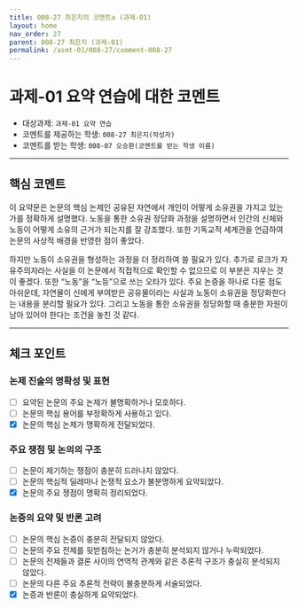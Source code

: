 ```yaml
---
title: 008-27 최은지의 코멘트a (과제-01) 
layout: home
nav_order: 27
parent: 008-27 최은지 (과제-01)
permalink: /asmt-01/008-27/comment-008-27
---
```


# 과제-01 요약 연습에 대한 코멘트

- 대상과제: `과제-01 요약 연습`
- 코멘트를 제공하는 학생: `008-27 최은지(작성자)` 
- 코멘트를 받는 학생: `008-07 오승환(코멘트를 받는 학생 이름)` 

---

## 핵심 코멘트

이 요약문은 논문의 핵심 논제인 공유된 자연에서 개인이 어떻게 소유권을 가지고 있는가를 정확하게 설명했다. 노동을 통한 소유권 정당화 과정을 설명하면서 인간의 신체와 노동이 어떻게 소유의 근거가 되는지를 잘 강조했다.  또한 기독교적 세계관을 언급하여 논문의 사상적 배경을 반영한 점이 좋았다.

하지만 노동이 소유권을 형성하는 과정을 더 정리하여 쓸 필요가 있다. 추가로 로크가 자유주의자라는 사실을 이 논문에서 직접적으로 확인할 수 없으므로 이 부분은 지우는 것이 좋겠다. 또한 “노동”을 “노등”으로 쓰는 오타가 있다. 주요 논증을 하나로 다룬 점도 아쉬운데, 자연물이 신에게 부여받은 공유물이라는 사실과 노동이 소유권을 정당화한다는 내용을 분리할 필요가 있다. 그리고 노동을 통한 소유권을 정당화할 때 충분한 자원이 남아 있어야 한다는 조건을 놓친 것 같다.


---

## 체크 포인트

### 논제 진술의 명확성 및 표현  
- [ ] 요약된 논문의 주요 논제가 불명확하거나 모호하다.  
- [ ] 논문의 핵심 용어를 부정확하게 사용하고 있다.  
- [x] 논문의 핵심 논제가 명확하게 전달되었다.  

### 주요 쟁점 및 논의의 구조  
- [ ] 논문이 제기하는 쟁점이 충분히 드러나지 않았다.  
- [ ] 논문의 핵심적 딜레마나 논쟁적 요소가 불분명하게 요약되었다.  
- [x] 논문의 주요 쟁점이 명확히 정리되었다.  

### 논증의 요약 및 반론 고려  
- [ ] 논문의 핵심 논증이 충분히 전달되지 않았다.  
- [ ] 논문의 주요 전제를 뒷받침하는 논거가 충분히 분석되지 않거나 누락되었다.  
- [ ] 논문의 전제들과 결론 사이의 연역적 관계와 같은 추론적 구조가 충실히 분석되지 않았다.  
- [ ] 논문의 다른 주요 추론적 전략이 불충분하게 서술되었다.
- [x] 논증과 반론이 충실하게 요약되었다. 
